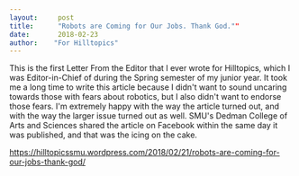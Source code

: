 ```yaml
---
layout:     post
title:      "Robots are Coming for Our Jobs. Thank God.""
date:       2018-02-23
author:    "For Hilltopics"
---
```


This is the first Letter From the Editor that I ever wrote for Hilltopics, which I was Editor-in-Chief of during the Spring semester of my junior year. It took me a long time to write this article because I didn't want to sound uncaring towards those with fears about robotics, but I also didn't want to endorse those fears. I'm extremely happy with the way the article turned out, and with the way the larger issue turned out as well. SMU's Dedman College of Arts and Sciences shared the article on Facebook within the same day it was published, and that was the icing on the cake.

https://hilltopicssmu.wordpress.com/2018/02/21/robots-are-coming-for-our-jobs-thank-god/